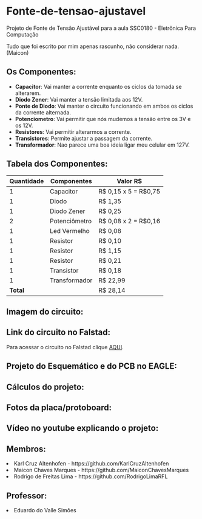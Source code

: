 # Fonte-de-tensao-ajustavel
Projeto de Fonte de Tensão Ajustável para a aula SSC0180 - Eletrônica Para Computação <br>

Tudo que foi escrito por mim apenas rascunho, não considerar nada. (Maicon)

## Os Componentes:
* **Capacitor**: Vai manter a corrente enquanto os ciclos da tomada se alterarem.
* **Diodo Zener**: Vai manter a tensão limitada aos 12V.
* **Ponte de Diodo**: Vai manter o circuito funcionando em ambos os ciclos da corrente alternada.
* **Potenciometro**: Vai permitir que nós mudemos a tensão entre os 3V e os 12V.
* **Resistores**: Vai permitir alterarmos a corrente.
* **Transistores**: Permite ajustar a passagem da corrente.
* **Transformador**: Nao parece uma boa ideia ligar meu celular em 127V.

## Tabela dos Componentes:
| Quantidade | Componentes        | Valor R$ |
|------------|--------------------|----------|
| 1          | Capacitor          | R$ 0,15  x  5 = R$0,75 |
| 1          | Diodo              | R$ 1,35 |
| 1          | Diodo Zener        | R$ 0,25 |
| 2          | Potenciômetro      | R$ 0,08 x 2 = R$0,16 |
| 1          | Led Vermelho       | R$ 0,08 |
| 1          | Resistor           | R$ 0,10 |
| 1          | Resistor           | R$ 1,15 |
| 1          | Resistor           | R$ 0,21 |
| 1          | Transistor         | R$ 0,18 |
| 1          | Transformador      | R$ 22,99 |
| **Total**  |                    |  R$ 28,14 |

## Imagem do circuito:

## Link do circuito no Falstad:

Para acessar o circuito no Falstad clique [AQUI](https://www.falstad.com/circuit/circuitjs.html?ctz=CQAgjCAMB0l3BWEBOWkwHYwGYeIExgAcE2kISALNhQKYC0YYAUAG4j2VHj7efdlKUcCABs5TMmHkYCZgBMQ+SN0yjwGdcu75wAOUpxKCpYaUrzqzUv2HIxxdtMTrT3WANGT+M24s-yd097ZgB3cHEeHQswXigwyyjEtXjwsEjBRMzIBKdMtzMc8IDEkuzcs0yq+1SNLRjrZHUiupR1TKbazPTyDuaE-ItqoRyAYxBujJqnGTRIUQxkJeWVlYjYfAwESGwiBBxCSgwaGDgWAHMQSi4JmuuBbGaums7doU6W4YmiIXL03TebW+Qh6NnktAAZgBDACuABsAC70OG0RQQGRQWAsABOwKUPjx+AQTzA20+P1uvwpRP64UBnXuQPJvzuN3K4UZmUZJRyuMZDJuoPIGDgzGwQgAXrQAHa0bGMGgQMDQLDUBC8MDIDXwfAMDDCfBzeDG40UnDgZgSq43Erc-wgKWy+U4AZmjLUgktfnqUQEj4JX3vH0EoXMTBCfbuSLq6KqCjwTGIEAAJVoAGcAJZphFQ6WjWjMXGR-ER2KUg1k5gIijWTW6cSqLXCCD0bDQWJHTBkDAi5CYeaY1VEZTLQMIZCQfVgOAgcHQ+EIhLF0GM0McwWRO3cFox8BNhC1pstButQMRGQBgm8bhn9liK8Es88wv3oQlJ9Ebc8Y8PoQnmZLmWmS3jUO5AayAigcwAAqHCCnEoLZFcmItjAhC7PslDqlwmiUKIUiULAojiv8IqxEQk7YAwYAjNAyzMAA9hMUiiCMVyQEs5iYrogTMRMzBAA).

## Projeto do Esquemático e do PCB no EAGLE:

## Cálculos do projeto:

## Fotos da placa/protoboard:

## Vídeo no youtube explicando o projeto:

<h2>Membros:</h2>

<li> Karl Cruz Altenhofen - https://github.com/KarlCruzAltenhofen </li>
<li> Maicon Chaves Marques - https://github.com/MaiconChavesMarques </li>
<li> Rodrigo de Freitas Lima - https://github.com/RodrigoLimaRFL </li>

<h2>Professor:</h2>

<li> Eduardo do Valle Simões </li>
